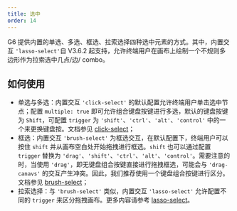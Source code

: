 ```yaml
---
title: 选中
order: 14
---
```


G6 提供内置的单选、多选、框选、拉索选择四种选中元素的方式。其中，内置交互 `'lasso-select'`自 V3.6.2 起支持，允许终端用户在画布上绘制一个不规则多边形作为拉索选中几点/边/ combo。

## 如何使用

- 单选与多选：内置交互 `'click-select'` 的默认配置允许终端用户单击选中节点；配置 `multiple: true` 即可允许组合键盘按键进行多选，默认的键盘按键为 `Shift`，可配置 `trigger` 为 `'shift'`、`'ctrl'`、`'alt'`、`'control'` 中的一个来更换键盘按。文档参见 [click-select](/zh/docs/manual/middle/states/defaultBehavior#click-select)；
- 框选：内置交互 `'brush-select'` 为框选交互，在默认配置下，终端用户可以按住 `shift` 并从画布空白处开始拖拽进行框选。`shift` 也可以通过配置 `trigger` 替换为 `'drag'`、`'shift'`、`'ctrl'`、`'alt'`、`'control'`。需要注意的时，当使用 `'drag'`，即无键盘组合按键直接进行拖拽框选，可能会与 `'drag-canavs'` 的交互产生冲突。因此，我们推荐使用一个键盘组合按键进行区分。文档参见 [brush-select](/zh/docs/manual/middle/states/defaultBehavior#brush-select)；
- 拉索选择：与 `'brush-select'` 类似，内置交互 `'lasso-select'` 允许配置不同的 `trigger` 来区分拖拽画布。更多内容请参考 [lasso-select](/zh/docs/manual/middle/states/defaultBehavior#lasso-select)。

